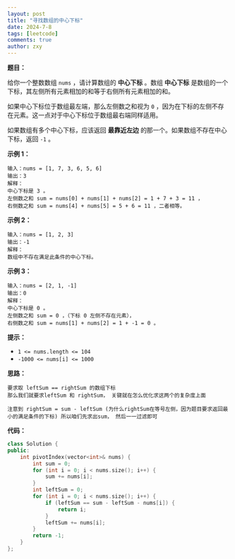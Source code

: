 ```yaml
---
layout: post
title: "寻找数组的中心下标"
date: 2024-7-8
tags: [leetcode]
comments: true
author: zxy
---
```


**题目：**

给你一个整数数组 `nums` ，请计算数组的 **中心下标** 。数组 **中心下标** 是数组的一个下标，其左侧所有元素相加的和等于右侧所有元素相加的和。

如果中心下标位于数组最左端，那么左侧数之和视为 `0` ，因为在下标的左侧不存在元素。这一点对于中心下标位于数组最右端同样适用。

如果数组有多个中心下标，应该返回 **最靠近左边** 的那一个。如果数组不存在中心下标，返回 `-1` 。

**示例 1：**

```
输入：nums = [1, 7, 3, 6, 5, 6]
输出：3
解释：
中心下标是 3 。
左侧数之和 sum = nums[0] + nums[1] + nums[2] = 1 + 7 + 3 = 11 ，
右侧数之和 sum = nums[4] + nums[5] = 5 + 6 = 11 ，二者相等。
```

**示例 2：**

```
输入：nums = [1, 2, 3]
输出：-1
解释：
数组中不存在满足此条件的中心下标。
```

**示例 3：**

```
输入：nums = [2, 1, -1]
输出：0
解释：
中心下标是 0 。
左侧数之和 sum = 0 ，（下标 0 左侧不存在元素），
右侧数之和 sum = nums[1] + nums[2] = 1 + -1 = 0 。
```

**提示：**

- `1 <= nums.length <= 104`
- `-1000 <= nums[i] <= 1000`

**思路：**

```
要求取 leftSum == rightSum 的数组下标
那么我们就要求leftSum 和 rightSum， 关键就在怎么优化求这两个的复杂度上面

注意到 rightSum = sum - leftSum (为什么rightSum在等号左侧，因为题目要求返回最小的满足条件的下标) 所以咱们先求出sum， 然后一一过滤即可
```

**代码：**

```cpp
class Solution {
public:
    int pivotIndex(vector<int>& nums) {
        int sum = 0;
        for (int i = 0; i < nums.size(); i++) {
            sum += nums[i];
        }
        int leftSum = 0;
        for (int i = 0; i < nums.size(); i++) {
            if (leftSum == sum - leftSum - nums[i]) {
                return i;
            }
            leftSum += nums[i];
        }
        return -1;
    }
};
```

